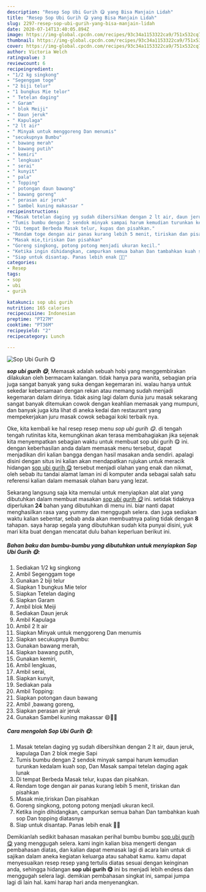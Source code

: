 ```yaml
---
description: "Resep Sop Ubi Gurih 😋 yang Bisa Manjain Lidah"
title: "Resep Sop Ubi Gurih 😋 yang Bisa Manjain Lidah"
slug: 2297-resep-sop-ubi-gurih-yang-bisa-manjain-lidah
date: 2020-07-14T13:40:05.894Z
image: https://img-global.cpcdn.com/recipes/93c34a1153322ca9/751x532cq70/sop-ubi-gurih-😋-foto-resep-utama.jpg
thumbnail: https://img-global.cpcdn.com/recipes/93c34a1153322ca9/751x532cq70/sop-ubi-gurih-😋-foto-resep-utama.jpg
cover: https://img-global.cpcdn.com/recipes/93c34a1153322ca9/751x532cq70/sop-ubi-gurih-😋-foto-resep-utama.jpg
author: Victoria Welch
ratingvalue: 3
reviewcount: 6
recipeingredient:
- "1/2 kg singkong"
- "Segenggam toge"
- "2 biji telur"
- "1 bungkus Mie telor"
- " Tetelan daging"
- " Garam"
- " blok Meiji"
- " Daun jeruk"
- " Kapulaga"
- "2 lt air"
- " Minyak untuk menggoreng Dan menumis"
- "secukupnya Bumbu"
- " bawang merah"
- " bawang putih"
- " kemiri"
- " lengkuas"
- " serai"
- " kunyit"
- " pala"
- " Topping"
- " potongan daun bawang"
- " bawang goreng"
- " perasan air jeruk"
- " Sambel kuning makassar "
recipeinstructions:
- "Masak tetelan daging yg sudah dibersihkan dengan 2 lt air, daun jeruk, kapulaga Dan 2 blok megie Sapi"
- "Tumis bumbu dengan 2 sendok minyak sampai harum kemudian turunkan kedalam kuah sop, Dan Masak sampai tetelan daging agak lunak"
- "Di tempat Berbeda Masak telur, kupas dan pisahkan."
- "Rendam toge dengan air panas kurang lebih 5 menit, tiriskan dan pisahkan"
- "Masak mie,tiriskan Dan pisahkan"
- "Goreng singkong, potong potong menjadi ukuran kecil."
- "Ketika ingin dihidangkan, campurkan semua bahan Dan tambahkan kuah sop Dan topping diatasnya"
- "Siap untuk disantap. Panas lebih enak 👌🏻"
categories:
- Resep
tags:
- sop
- ubi
- gurih

katakunci: sop ubi gurih 
nutrition: 165 calories
recipecuisine: Indonesian
preptime: "PT27M"
cooktime: "PT36M"
recipeyield: "2"
recipecategory: Lunch

---
```



![Sop Ubi Gurih 😋](https://img-global.cpcdn.com/recipes/93c34a1153322ca9/751x532cq70/sop-ubi-gurih-😋-foto-resep-utama.jpg)

<b><i>sop ubi gurih 😋</i></b>, Memasak adalah sebuah hobi yang menggembirakan dilakukan oleh bermacam kalangan. tidak hanya para wanita, sebagian pria juga sangat banyak yang suka dengan kegemaran ini. walau hanya untuk sekedar kebersamaan dengan rekan atau memang sudah menjadi kegemaran dalam dirinya. tidak asing lagi dalam dunia juru masak sekarang sangat banyak ditemukan cowok dengan keahlian memasak yang mumpuni, dan banyak juga kita lihat di aneka kedai dan restaurant yang mempekerjakan juru masak cowok sebagai koki terbaik nya.



Oke, kita kembali ke hal resep resep menu <i>sop ubi gurih 😋</i>. di tengah tengah rutinitas kita, kemungkinan akan terasa membahagiakan jika sejenak kita menyempatkan sebagian waktu untuk membuat sop ubi gurih 😋 ini. dengan keberhasilan anda dalam memasak menu tersebut, dapat menjadikan diri kalian bangga dengan hasil masakan anda sendiri. apalagi disini dengan situs ini kalian akan mendapatkan rujukan untuk meracik hidangan <u>sop ubi gurih 😋</u> tersebut menjadi olahan yang enak dan nikmat, oleh sebab itu tandai alamat laman ini di komputer anda sebagai salah satu referensi kalian dalam memasak olahan baru yang lezat.


Sekarang langsung saja kita memulai untuk menyiapkan alat alat yang dibutuhkan dalam membuat masakan <u><i>sop ubi gurih 😋</i></u> ini. setidak tidaknya diperlukan <b>24</b> bahan yang dibutuhkan di menu ini. biar nanti dapat menghasilkan rasa yang yummy dan menggugah selera. dan juga sediakan waktu kalian sebentar, sebab anda akan membuatnya paling tidak dengan <b>8</b> tahapan. saya harap segala yang dibutuhkan sudah kita punyai disini, yuk mari kita buat dengan mencatat dulu bahan keperluan berikut ini.

<!--inarticleads1-->

##### Bahan baku dan bumbu-bumbu yang dibutuhkan untuk menyiapkan Sop Ubi Gurih 😋:

1. Sediakan 1/2 kg singkong
1. Ambil Segenggam toge
1. Gunakan 2 biji telur
1. Siapkan 1 bungkus Mie telor
1. Siapkan  Tetelan daging
1. Siapkan  Garam
1. Ambil  blok Meiji
1. Sediakan  Daun jeruk
1. Ambil  Kapulaga
1. Ambil 2 lt air
1. Siapkan  Minyak untuk menggoreng Dan menumis
1. Siapkan secukupnya Bumbu:
1. Gunakan  bawang merah,
1. Siapkan  bawang putih,
1. Gunakan  kemiri,
1. Ambil  lengkuas,
1. Ambil  serai,
1. Siapkan  kunyit,
1. Sediakan  pala
1. Ambil  Topping:
1. Siapkan  potongan daun bawang
1. Ambil  ,bawang goreng,
1. Siapkan  perasan air jeruk
1. Gunakan  Sambel kuning makassar 😄👍🏻




<!--inarticleads2-->

##### Cara mengolah Sop Ubi Gurih 😋:

1. Masak tetelan daging yg sudah dibersihkan dengan 2 lt air, daun jeruk, kapulaga Dan 2 blok megie Sapi
1. Tumis bumbu dengan 2 sendok minyak sampai harum kemudian turunkan kedalam kuah sop, Dan Masak sampai tetelan daging agak lunak
1. Di tempat Berbeda Masak telur, kupas dan pisahkan.
1. Rendam toge dengan air panas kurang lebih 5 menit, tiriskan dan pisahkan
1. Masak mie,tiriskan Dan pisahkan
1. Goreng singkong, potong potong menjadi ukuran kecil.
1. Ketika ingin dihidangkan, campurkan semua bahan Dan tambahkan kuah sop Dan topping diatasnya
1. Siap untuk disantap. Panas lebih enak 👌🏻




Demikianlah sedikit bahasan masakan perihal bumbu bumbu <u>sop ubi gurih 😋</u> yang menggugah selera. kami ingin kalian bisa mengerti dengan pembahasan diatas, dan kalian dapat memasak lagi di acara lain untuk di sajikan dalam aneka kegiatan keluarga atau sahabat kamu. kamu dapat menyesuaikan resep resep yang tertulis diatas sesuai dengan keinginan anda, sehingga hidangan <b>sop ubi gurih 😋</b> ini bs menjadi lebih endess dan menggugah selera lagi. demikian pembahasan singkat ini, sampai jumpa lagi di lain hal. kami harap hari anda menyenangkan.
